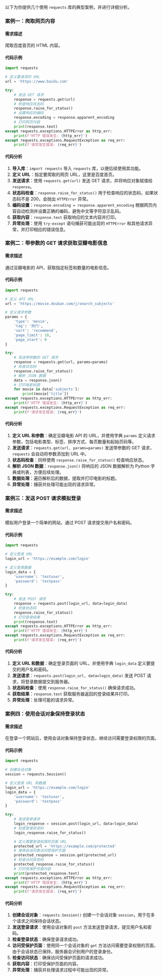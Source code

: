 以下为你提供几个使用 `requests` 库的典型案例，并进行详细分析。

### 案例一：爬取网页内容
#### 需求描述
爬取百度首页的 HTML 内容。
#### 代码示例
```python
import requests

# 定义要请求的 URL
url = 'https://www.baidu.com'

try:
    # 发送 GET 请求
    response = requests.get(url)
    # 检查响应状态码
    response.raise_for_status()
    # 设置响应的编码
    response.encoding = response.apparent_encoding
    # 打印网页内容
    print(response.text)
except requests.exceptions.HTTPError as http_err:
    print(f'HTTP 错误发生: {http_err}')
except requests.exceptions.RequestException as req_err:
    print(f'请求发生错误: {req_err}')
```
#### 代码分析
1. **导入库**：`import requests` 导入 `requests` 库，以便后续使用其功能。
2. **定义 URL**：指定要爬取的网页 URL，这里是百度首页。
3. **发送请求**：使用 `requests.get(url)` 发送 GET 请求，并将响应对象赋值给 `response`。
4. **状态码检查**：`response.raise_for_status()` 用于检查响应的状态码，如果状态码不是 200，会抛出 `HTTPError` 异常。
5. **编码设置**：`response.encoding = response.apparent_encoding` 根据网页内容自动检测并设置正确的编码，避免中文等字符显示乱码。
6. **获取内容**：`response.text` 获取响应的文本内容并打印。
7. **异常处理**：使用 `try-except` 语句捕获可能出现的 `HTTPError` 和其他请求异常，并打印相应的错误信息。

### 案例二：带参数的 GET 请求获取豆瓣电影信息
#### 需求描述
通过豆瓣电影的 API，获取指定标签和数量的电影信息。
#### 代码示例
```python
import requests

# 定义 API URL
url = 'https://movie.douban.com/j/search_subjects'

# 定义请求参数
params = {
    'type': 'movie',
    'tag': '热门',
    'sort': 'recommend',
    'page_limit': 10,
    'page_start': 0
}

try:
    # 发送带参数的 GET 请求
    response = requests.get(url, params=params)
    # 检查状态码
    response.raise_for_status()
    # 解析 JSON 数据
    data = response.json()
    # 打印电影标题
    for movie in data['subjects']:
        print(movie['title'])
except requests.exceptions.HTTPError as http_err:
    print(f'HTTP 错误发生: {http_err}')
except requests.exceptions.RequestException as req_err:
    print(f'请求发生错误: {req_err}')
```
#### 代码分析
1. **定义 URL 和参数**：确定豆瓣电影 API 的 URL，并使用字典 `params` 定义请求参数，包括电影类型、标签、排序方式、每页数量和起始页码等。
2. **发送请求**：`requests.get(url, params=params)` 发送带参数的 GET 请求，`requests` 会自动将参数添加到 URL 中。
3. **状态码检查**：同样使用 `response.raise_for_status()` 检查响应状态。
4. **解析 JSON 数据**：`response.json()` 将响应的 JSON 数据解析为 Python 字典或列表，方便后续处理。
5. **数据处理**：遍历解析后的数据，提取并打印电影的标题。
6. **异常处理**：捕获并处理可能出现的请求异常。

### 案例三：发送 POST 请求模拟登录
#### 需求描述
模拟用户登录一个简单的网站，通过 POST 请求提交用户名和密码。
#### 代码示例
```python
import requests

# 定义登录 URL
login_url = 'https://example.com/login'

# 定义登录数据
login_data = {
    'username': 'testuser',
    'password': 'testpass'
}

try:
    # 发送 POST 请求
    response = requests.post(login_url, data=login_data)
    # 检查状态码
    response.raise_for_status()
    # 打印登录结果
    print(response.text)
except requests.exceptions.HTTPError as http_err:
    print(f'HTTP 错误发生: {http_err}')
except requests.exceptions.RequestException as req_err:
    print(f'请求发生错误: {req_err}')
```
#### 代码分析
1. **定义 URL 和数据**：确定登录页面的 URL，并使用字典 `login_data` 定义要提交的用户名和密码。
2. **发送请求**：`requests.post(login_url, data=login_data)` 发送 POST 请求，将登录数据提交到服务器。
3. **状态码检查**：使用 `response.raise_for_status()` 确保请求成功。
4. **获取结果**：`response.text` 获取服务器返回的登录结果并打印。
5. **异常处理**：处理可能的请求异常。

### 案例四：使用会话对象保持登录状态
#### 需求描述
在登录一个网站后，使用会话对象保持登录状态，继续访问需要登录权限的页面。
#### 代码示例
```python
import requests

# 创建会话对象
session = requests.Session()

# 定义登录 URL 和数据
login_url = 'https://example.com/login'
login_data = {
    'username': 'testuser',
    'password': 'testpass'
}

try:
    # 发送登录请求
    login_response = session.post(login_url, data=login_data)
    # 检查登录状态码
    login_response.raise_for_status()

    # 定义需要登录权限的页面 URL
    protected_url = 'https://example.com/protected'
    # 使用会话对象访问受保护页面
    protected_response = session.get(protected_url)
    # 检查访问状态码
    protected_response.raise_for_status()
    # 打印受保护页面内容
    print(protected_response.text)
except requests.exceptions.HTTPError as http_err:
    print(f'HTTP 错误发生: {http_err}')
except requests.exceptions.RequestException as req_err:
    print(f'请求发生错误: {req_err}')
```
#### 代码分析
1. **创建会话对象**：`requests.Session()` 创建一个会话对象 `session`，用于在多个请求之间保持会话状态。
2. **发送登录请求**：使用会话对象的 `post` 方法发送登录请求，提交用户名和密码。
3. **检查登录状态**：确保登录请求成功。
4. **访问受保护页面**：使用同一个会话对象的 `get` 方法访问需要登录权限的页面，由于会话状态已保持，服务器会识别用户的登录身份。
5. **检查访问状态**：确保访问受保护页面的请求成功。
6. **获取内容**：打印受保护页面的内容。
7. **异常处理**：捕获并处理请求过程中可能出现的异常。 